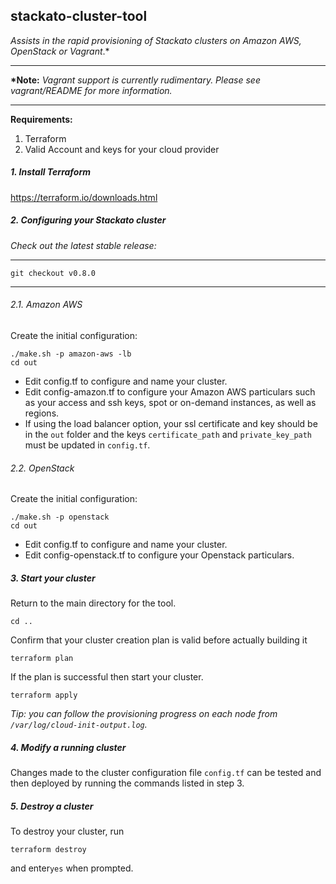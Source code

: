 ## stackato-cluster-tool
*Assists in the rapid provisioning of Stackato clusters on Amazon AWS, OpenStack or Vagrant*.*

---

**\*Note:** *Vagrant support is currently rudimentary. Please see vagrant/README for more information.*

---

**Requirements:**

1. Terraform
2. Valid Account and keys for your cloud provider

##### 1. Install Terraform
https://terraform.io/downloads.html

##### 2. Configuring your Stackato cluster
_Check out the latest stable release:_

---
`git checkout v0.8.0`

---



###### 2.1. Amazon AWS
Create the initial configuration:
```
./make.sh -p amazon-aws -lb
cd out
```

- Edit config.tf to configure and name your cluster. 
- Edit config-amazon.tf to configure your Amazon AWS particulars such as your access and ssh keys, spot or on-demand instances, as well as regions.
- If using the load balancer option, your ssl certificate and key should be in the `out` folder and the keys `certificate_path` and `private_key_path` must be updated in `config.tf`.

###### 2.2. OpenStack
Create the initial configuration:
```
./make.sh -p openstack
cd out
```
- Edit config.tf to configure and name your cluster. 
- Edit config-openstack.tf to configure your Openstack particulars.


##### 3. Start your cluster
Return to the main directory for the tool.
```
cd ..
```

Confirm that your cluster creation plan is valid before actually building it
```
terraform plan
```
If the plan is successful then start your cluster.
```
terraform apply
```

*Tip: you can follow the provisioning progress on each node from `/var/log/cloud-init-output.log`.*

##### 4. Modify a running cluster
Changes made to the cluster configuration file `config.tf` can be tested and then deployed by running the commands listed in step 3.

##### 5. Destroy a cluster
To destroy your cluster, run
```
terraform destroy
```
and enter`yes` when prompted.
